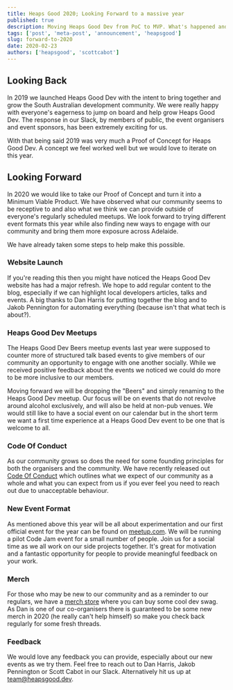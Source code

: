 ```yaml
---
title: Heaps Good 2020; Looking Forward to a massive year
published: true
description: Moving Heaps Good Dev from PoC to MVP. What's happened and where 2020 can take us.
tags: ['post', 'meta-post', 'announcement', 'heapsgood']
slug: forward-to-2020
date: 2020-02-23
authors: ['heapsgood', 'scottcabot']
---
```


## Looking Back

In 2019 we launched Heaps Good Dev with the intent to bring together and grow the South Australian development community. We were really happy with everyone's eagerness to jump on board and help grow Heaps Good Dev. The response in our Slack, by members of public, the event organisers and event sponsors, has been extremely exciting for us.

With that being said 2019 was very much a Proof of Concept for Heaps Good Dev. A concept we feel worked well but we would love to iterate on this year.

## Looking Forward

In 2020 we would like to take our Proof of Concept and turn it into a Minimum Viable Product. We have observed what our community seems to be receptive to and also what we think we can provide outside of everyone's regularly scheduled meetups. We look forward to trying different event formats this year while also finding new ways to engage with our community and bring them more exposure across Adelaide.

We have already taken some steps to help make this possible.

### Website Launch

If you're reading this then you might have noticed the Heaps Good Dev website has had a major refresh. We hope to add regular content to the blog, especially if we can highlight local developers articles, talks and events. A big thanks to Dan Harris for putting together the blog and to Jakob Pennington for automating everything (because isn't that what tech is about?).

### Heaps Good Dev Meetups

The Heaps Good Dev Beers meetup events last year were supposed to counter more of structured talk based events to give members of our community an opportunity to engage with one another socially. While we received positive feedback about the events we noticed we could do more to be more inclusive to our members.

Moving forward we will be dropping the "Beers" and simply renaming to the Heaps Good Dev meetup. Our focus will be on events that do not revolve around alcohol exclusively, and will also be held at non-pub venues. We would still like to have a social event on our calendar but in the short term we want a first time experience at a Heaps Good Dev event to be one that is welcome to all.

### Code Of Conduct

As our community grows so does the need for some founding principles for both the organisers and the community. We have recently released out [Code Of Conduct](/conduct) which outlines what we expect of our community as a whole and what you can expect from us if you ever feel you need to reach out due to unacceptable behaviour.

### New Event Format

As mentioned above this year will be all about experimentation and our first official event for the year can be found on [meetup.com](#). We will be running a pilot Code Jam event for a small number of people. Join us for a social time as we all work on our side projects together. It's great for motivation and a fantastic opportunity for people to provide meaningful feedback on your work.

### Merch

For those who may be new to our community and as a reminder to our regulars, we have a [merch store](https://www.redbubble.com/people/heapsgooddev/shop) where you can buy some cool dev swag. As Dan is one of our co-organisers there is guaranteed to be some new merch in 2020 (he really can't help himself) so make you check back regularly for some fresh threads.

### Feedback

We would love any feedback you can provide, especially about our new events as we try them. Feel free to reach out to Dan Harris, Jakob Pennington or Scott Cabot in our Slack. Alternatively hit us up at [team@heapsgood.dev](mailto:team@heapsgood.dev).
